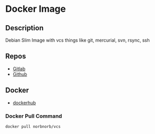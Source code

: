 # Docker Image

## Description
Debian Slim Image with vcs things like git, mercurial, svn, rsync, ssh

## Repos
* [Gitlab](https://gitlab.norbert-ruehl.de/nruehl/docker-vcs.git)
* [Github](https://github.com/norbekaiser/docker-vcs.git)

## Docker
* [dockerhub](https://hub.docker.com/r/norbnorb/vcs)


### Docker Pull Command
```docker pull norbnorb/vcs```
